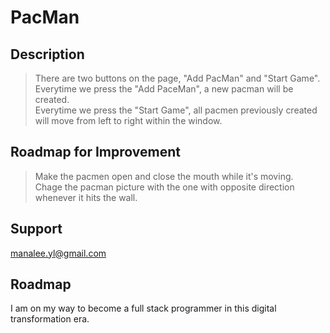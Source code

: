
# PacMan

## Description
> There are two buttons on the page, "Add PacMan" and "Start Game".<br>
> Everytime we press the "Add PaceMan", a new pacman will be created. <br>
> Everytime we press the "Start Game", all pacmen previously created will move from left to right within the window.<br>

## Roadmap for Improvement
> Make the pacmen open and close the mouth while it's moving.<br>
> Chage the pacman picture with the one with opposite direction whenever it hits the wall.<br>

## Support
<manalee.yl@gmail.com>

## Roadmap
I am on my way to become a full stack programmer in this digital transformation era.
